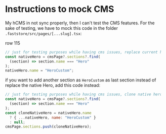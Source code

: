 # Instructions to mock CMS

My hCMS in not sync properly, then I can't test the CMS features.
For the sake of testing, we have to mock this code in the folder `.faststore/src/pages/[...slug].tsx`:

row 115

```js
// just for testing purposes while having cms issues, replace current hero for HeroCustom
const nativeHero = cmsPage?.sections?.find(
  (section) => section.name === "Hero"
);
nativeHero.name = "HeroCustom";
```

if you want to add another section as `HeroCustom` as last section instead of replace the native Hero, add this code instead:

```js
// just for testing purposes while having cms issues, clone native hero as HeroCustom, and add as last section
const nativeHero = cmsPage?.sections?.find(
  (section) => section.name === "Hero"
);
const cloneNativeHero = nativeHero.name
  ? { ...nativeHero, name: "HeroCustom" }
  : null;
cmsPage.sections.push(cloneNativeHero);
```
